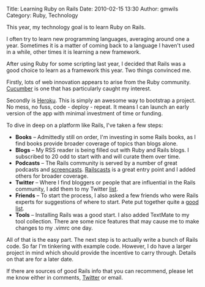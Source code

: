 Title: Learning Ruby on Rails
Date: 2010-02-15 13:30
Author: gmwils
Category: Ruby, Technology

This year, my technology goal is to learn Ruby on Rails.

I often try to learn new programming languages, averaging around one a
year. Sometimes it is a matter of coming back to a language I haven't
used in a while, other times it is learning a new framework.

After using Ruby for some scripting last year, I decided that Rails was
a good choice to learn as a framework this year. Two things convinced
me.

Firstly, lots of web innovation appears to arise from the Ruby
community. [Cucumber][] is one that has particularly caught my interest.

Secondly is [Heroku][]. This is simply an awesome way to bootstrap a
project. No mess, no fuss, code - deploy - repeat. It means I can launch
an early version of the app with minimal investment of time or funding.

To dive in deep on a platform like Rails, I've taken a few steps:

-   **Books** – Admittedly still on order, I'm investing in some Rails
    books, as I find books provide broader coverage of topics than blogs
    alone.
-   **Blogs** – My RSS reader is being filled out with Ruby and Rails
    blogs. I subscribed to 20 odd to start with and will curate them
    over time.
-   **Podcasts** – The Rails community is served by a number of great
    podcasts and [screencasts][]. [Railscasts][screencasts] is a great
    entry point and I added others for broader coverage.
-   **Twitter** – Where I find bloggers or people that are influential
    in the Rails community, I add them to my Twitter [list][].
-   **Friends** – To start the process, I also asked a few friends who
    were Rails experts for suggestions of where to start. Pete put
    together quite a [good list][].
-   **Tools** – Installing Rails was a good start. I also added TextMate
    to my tool collection. There are some nice features that may cause
    me to make changes to my .vimrc one day.

All of that is the easy part. The next step is to actually write a bunch
of Rails code. So far I'm tinkering with example code. However, I do
have a larger project in mind which should provide the incentive to
carry through. Details on that are for a later date.

If there are sources of good Rails info that you can recommend, please
let me know either in comments, [Twitter][] or email.

  [Cucumber]: http://railscasts.com/episodes?search=cucumber
  [Heroku]: http://heroku.com/
  [screencasts]: http://railscasts.com/
  [list]: http://twitter.com/gmwils/ruby
  [good list]: http://blog.notahat.com/posts/40
  [Twitter]: http://twitter.com/gmwils
